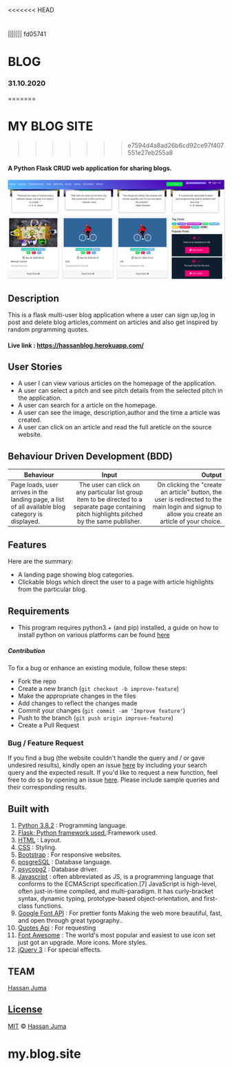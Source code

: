 
<<<<<<< HEAD
#  

||||||| fd05741
#  BLOG
### 31.10.2020
=======
#  MY BLOG SITE

>>>>>>> e7594d4a8ad26b6cd92ce97f407551e27eb255a8
####  A Python Flask CRUD web application for sharing blogs.

![alt text](app.png)

## Description
This is a flask multi-user blog application where a user can sign up,log in post and delete blog articles,comment on articles and also get inspired by random prgramming quotes.


#### Live link : https://hassanblog.herokuapp.com/






## User Stories

- A user I can view various articles on the homepage of the application.
- A user can select a pitch and see pitch details from the selected pitch in the application.
- A user can search for a article on the homepage.
- A user can see the image, description,author and the time a article was created.
- A user can click on an article and read the full areticle on the source website.

## Behaviour Driven Development (BDD)

| Behaviour                                                                                        |                                                                      Input                                                                       |                                                                                                 Output |
| ------------------------------------------------------------------------------------------------ | :----------------------------------------------------------------------------------------------------------------------------------------------: | -----------------------------------------------------------------------------------------------------: |
| Page loads, user arrives in the landing page, a list of all available blog category is displayed. | The user can click on any particular list group item to be directed to a separate page containing pitch highlights pitched by the same publisher. | On clicking the "create an article" button, the user is redirected to the main login and signup to allow you create an article of your choice. |  |

## Features

Here are the summary:

- A landing page showing blog categories.
- Clickable blogs which direct the user to a page with article highlights from the particular blog.


## Requirements

- This program requires python3.+ (and pip) installed, a guide on how to install python on various platforms can be found [here](https://www.python.org/)

##### Contribution

To fix a bug or enhance an existing module, follow these steps:

- Fork the repo
- Create a new branch (`git checkout -b improve-feature`)
- Make the appropriate changes in the files
- Add changes to reflect the changes made
- Commit your changes (`git commit -am 'Improve feature'`)
- Push to the branch (`git push origin improve-feature`)
- Create a Pull Request

### Bug / Feature Request

If you find a bug (the website couldn't handle the query and / or gave undesired results), kindly open an issue [here](https://github.com/HASSAN1A/Blog/issues/new) by including your search query and the expected result.
If you'd like to request a new function, feel free to do so by opening an issue [here](https://github.com/HASSAN1A/Blog). Please include sample queries and their corresponding results.

## Built with

1. [Python 3.8.2](https://www.python.org/doc/) : Programming language.
2. [Flask; Python framework used.](https://flask.palletsprojects.com/en/1.1.x/):Framework used.
3. [HTML](https://www.w3schools.com/html/) : Layout.
4. [CSS](https://www.w3schools.com/css/) : Styling.
5. [Bootstrap](https://mdbootstrap.com/) : For responsive websites.
6. [posgreSQL](https://www.postgresql.org/) : Database language.
7. [psycopg2](https://pypi.org/project/psycopg2/) : Database driver.
8. [Javascript](https://www.w3schools.com/js/DEFAULT.asp) : often abbreviated as JS, is a programming language that conforms to the ECMAScript specification.[7] JavaScript is high-level, often just-in-time compiled, and multi-paradigm. It has curly-bracket syntax, dynamic typing, prototype-based object-orientation, and first-class functions.
9. [Google Font API](https://dillinger.io/fonts.google.com) : For prettier fonts Making the web more beautiful, fast, and open through great typography..
10. [Quotes Api](http://quotes.stormconsultancy.co.uk/random.json) : For requesting
11. [Font Awesome](fontawesome.com) : The world's most popular and easiest to use icon set just got an upgrade. More icons. More styles.
12. [jQuery 3](https://jquery.com/) : For special effects.


## TEAM

[Hassan Juma ](https://github.com/HASSAN1A)

## [License](https://github.com/HASSAN1A/Blog/blob/master/LICENSE.md)

[MIT](https://github.com/HASSAN1A/Blog/blob/master/LICENSE.md) © [Hassan Juma](https://github.com/HASSAN1A)
# my.blog.site
